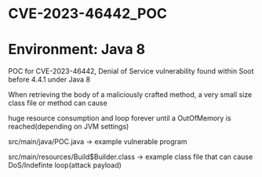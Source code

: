 # CVE-2023-46442_POC

# Environment: Java 8

POC for CVE-2023-46442, Denial of Service vulnerability found within Soot before 4.4.1 under Java 8

When retrieving the body of a maliciously crafted method, a very small size class file or method can cause

huge resource consumption and loop forever until a OutOfMemory is reached(depending on JVM settings)

src/main/java/POC.java -> example vulnerable program

src/main/resources/Build$Builder.class -> example class file that can cause DoS/Indefinte loop(attack payload)



